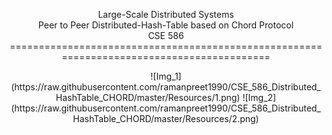 <p align="center">Large-Scale Distributed Systems</br>Peer to Peer Distributed-Hash-Table based on Chord Protocol</br>CSE 586
==========================================================================================
<p align="center">![Img_1](https://raw.githubusercontent.com/ramanpreet1990/CSE_586_Distributed_HashTable_CHORD/master/Resources/1.png) ![Img_2](https://raw.githubusercontent.com/ramanpreet1990/CSE_586_Distributed_HashTable_CHORD/master/Resources/2.png)
